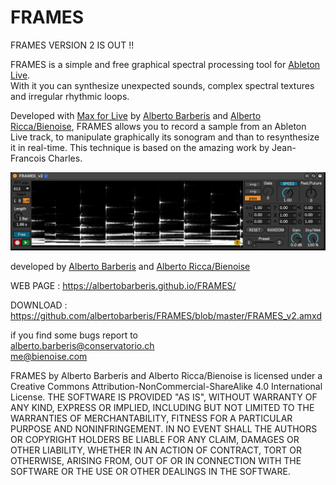 # FRAMES

FRAMES VERSION 2 IS OUT !!

FRAMES is a simple and free graphical spectral processing tool for [Ableton Live](https://www.ableton.com/).  
With it you can synthesize unexpected sounds, complex spectral textures and irregular rhythmic loops.

Developed with [Max for Live](https://www.ableton.com/en/live/max-for-live/) by [Alberto Barberis](www.albertobarberis.it) and [Alberto Ricca/Bienoise](www.bienoise.com), FRAMES allows you to record a sample from an Ableton Live track, to manipulate graphically its sonogram and than to resynthesize it in real-time. This technique is based on the amazing work by Jean-Francois Charles.


![alt text](https://github.com/albertobarberis/FRAMES/blob/master/frames_v2_pic1.png)

developed by [Alberto Barberis](www.albertobarberis.it) and [Alberto Ricca/Bienoise](www.bienoise.com)

WEB PAGE : https://albertobarberis.github.io/FRAMES/

DOWNLOAD : https://github.com/albertobarberis/FRAMES/blob/master/FRAMES_v2.amxd

if you find some bugs report to  
alberto.barberis@conservatorio.ch  
me@bienoise.com

FRAMES by Alberto Barberis and Alberto Ricca/Bienoise is licensed under a Creative Commons Attribution-NonCommercial-ShareAlike 4.0 International License. THE SOFTWARE IS PROVIDED "AS IS", WITHOUT WARRANTY OF ANY KIND, EXPRESS OR IMPLIED, INCLUDING BUT NOT LIMITED TO THE WARRANTIES OF MERCHANTABILITY, FITNESS FOR A PARTICULAR PURPOSE AND NONINFRINGEMENT. IN NO EVENT SHALL THE AUTHORS OR COPYRIGHT HOLDERS BE LIABLE FOR ANY CLAIM, DAMAGES OR OTHER LIABILITY, WHETHER IN AN ACTION OF CONTRACT, TORT OR OTHERWISE, ARISING FROM, OUT OF OR IN CONNECTION WITH THE SOFTWARE OR THE USE OR OTHER DEALINGS IN THE SOFTWARE.
